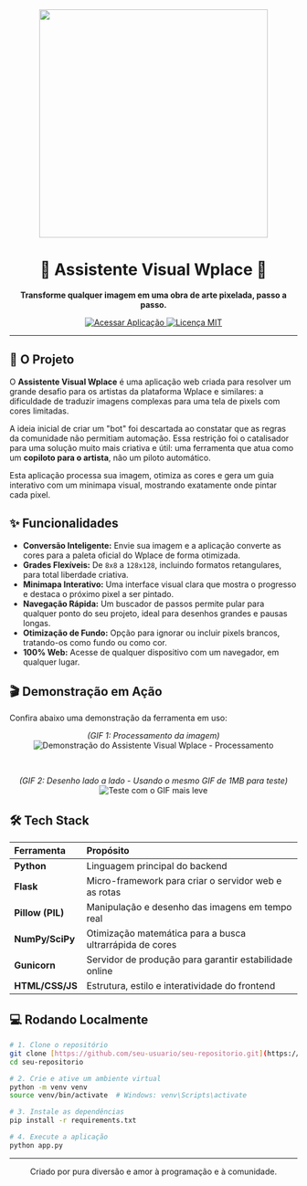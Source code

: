 <div align="center">
  <img src="https://raw.githubusercontent.com/MicaelliMedeiros/micaellimedeiros/master/image/computer-illustration.png" width="400">
  <h1>🎨 Assistente Visual Wplace 🎨</h1>
  <p><strong>Transforme qualquer imagem em uma obra de arte pixelada, passo a passo.</strong></p>

  <p>
    <a href="https://wplace-assistente-visual.onrender.com/">
      <img src="https://img.shields.io/badge/Acessar_Aplicação-Online-brightgreen?style=for-the-badge&logo=rocket" alt="Acessar Aplicação">
    </a>
    <a href="https://github.com/RaphaDZN/Wplace---Assistente-Visual/blob/main/LICENSE">
      <img src="https://img.shields.io/badge/Licença-MIT-blue?style=for-the-badge" alt="Licença MIT">
    </a>
  </p>
</div>

---

## 🚀 O Projeto

O **Assistente Visual Wplace** é uma aplicação web criada para resolver um grande desafio para os artistas da plataforma Wplace e similares: a dificuldade de traduzir imagens complexas para uma tela de pixels com cores limitadas.

A ideia inicial de criar um "bot" foi descartada ao constatar que as regras da comunidade não permitiam automação. Essa restrição foi o catalisador para uma solução muito mais criativa e útil: uma ferramenta que atua como um **copiloto para o artista**, não um piloto automático.

Esta aplicação processa sua imagem, otimiza as cores e gera um guia interativo com um minimapa visual, mostrando exatamente onde pintar cada pixel.

## ✨ Funcionalidades

* **Conversão Inteligente:** Envie sua imagem e a aplicação converte as cores para a paleta oficial do Wplace de forma otimizada.
* **Grades Flexíveis:** De `8x8` a `128x128`, incluindo formatos retangulares, para total liberdade criativa.
* **Minimapa Interativo:** Uma interface visual clara que mostra o progresso e destaca o próximo pixel a ser pintado.
* **Navegação Rápida:** Um buscador de passos permite pular para qualquer ponto do seu projeto, ideal para desenhos grandes e pausas longas.
* **Otimização de Fundo:** Opção para ignorar ou incluir pixels brancos, tratando-os como fundo ou como cor.
* **100% Web:** Acesse de qualquer dispositivo com um navegador, em qualquer lugar.

## 🎬 Demonstração em Ação

Confira abaixo uma demonstração da ferramenta em uso:

<p align="center">
  <em>(GIF 1: Processamento da imagem)</em><br>
  <img src="https://i.ibb.co/8gpbZk4h/2025-08-06-11-04-55.gif" alt="Demonstração do Assistente Visual Wplace - Processamento">
</p>

<br>

<p align="center">
  <em>(GIF 2: Desenho lado a lado - Usando o mesmo GIF de 1MB para teste)</em><br>
  <img src="https://i.ibb.co/8gpbZk4h/2025-08-06-11-04-55.gif" alt="Teste com o GIF mais leve">
</p>

## 🛠️ Tech Stack

| Ferramenta | Propósito |
| :--- | :--- |
| **Python** | Linguagem principal do backend |
| **Flask** | Micro-framework para criar o servidor web e as rotas |
| **Pillow (PIL)** | Manipulação e desenho das imagens em tempo real |
| **NumPy/SciPy** | Otimização matemática para a busca ultrarrápida de cores |
| **Gunicorn** | Servidor de produção para garantir estabilidade online |
| **HTML/CSS/JS**| Estrutura, estilo e interatividade do frontend |

## 💻 Rodando Localmente

```bash
# 1. Clone o repositório
git clone [https://github.com/seu-usuario/seu-repositorio.git](https://github.com/seu-usuario/seu-repositorio.git)
cd seu-repositorio

# 2. Crie e ative um ambiente virtual
python -m venv venv
source venv/bin/activate  # Windows: venv\Scripts\activate

# 3. Instale as dependências
pip install -r requirements.txt

# 4. Execute a aplicação
python app.py
```

---
<p align="center">
  Criado por pura diversão e amor à programação e à comunidade.
</p>
